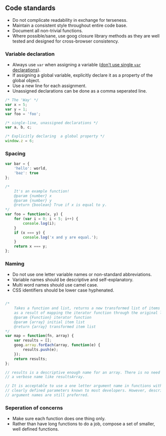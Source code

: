 ## Code standards

* Do not complicate readability in exchange for terseness.
* Maintain a consistent style throughout entire code base.
* Document all non-trivial functions.
* Where possible/sane, use goog closure library methods as they are well tested
and designed for cross-browser consistency.

### Variable declaration

* Always use `var` when assigning a variable ([don't use single `var` declarations](http://danielhough.co.uk/blog/single-var-pattern-rant)).
* If assigning a global variable,
explicitly declare it as a property of the global object.
* Use a new line for each assignment.
* Unassigned declarations can be done as a comma seperated line.

```js
/* The 'Way' */
var x = 5;
var y = 1;
var foo = 'foo';

/* single-line, unassigned declarations */
var a, b, c;

/* Explicitly declaring  a global property */
window.z = 6;
```

### Spacing

```js
var bar = {
	'hello': world,
	'baz': true
};

/*
	It's an example function!
	@param {number} x
	@param {number} y
	@return {boolean} True if x is equal to y.
*/
var foo = function(x, y) {
	for (var i = 0; i < 5; i++) {
		console.log(i);
	}
	if (x === y) {
		console.log('x and y are equal.');
	}
	return x === y;
};
```

### Naming

* Do not use one letter variable names or non-standard abbreviations.
* Variable names should be descriptive and self-explanatory.
* Multi word names should use camel case.
* CSS identifiers should be lower case hyphenated.

```js

/*
	Takes a function and list, returns a new transformed list of items produced
	as a result of mapping the iterator function through the original list.
	@param {Function} iterator function
	@param {array} initial item list
	@return {array} transformed item list
*/
var map = function(fn, array) {
	var results = [];
	goog.array.forEach(array, function(e) {
		results.push(e);
	});
	return results;
};

// results is a descriptive enough name for an array. There is no need to use
// a verbose name like resultsArray.

// It is acceptable to use a one letter argument name in functions with previously
// clearly defined parameters known to most developers. However, descriptive
// argument names are still preferred.

```

### Seperation of concerns

* Make sure each function does one thing only.
* Rather than have long functions to do a job, compose a set of smaller,
well defined functions.
